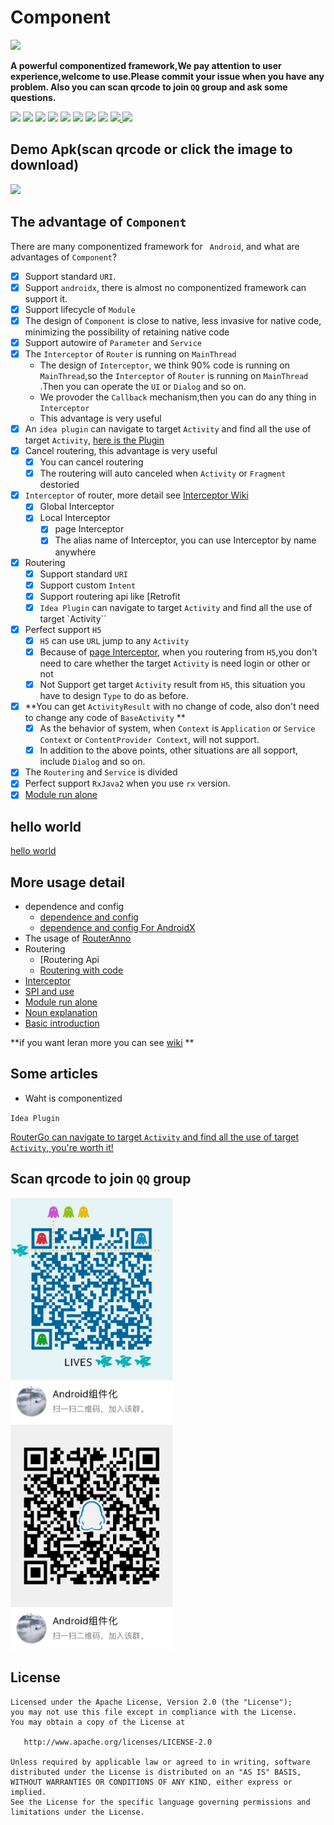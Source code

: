 # Component

![](/Users/xiaojinzi/Documents/code/github/Component/imgs/logo1.png)

**A powerful componentized framework,We pay attention to user experience,welcome to use.Please commit your issue when you have any problem. Also you can scan qrcode to join  `QQ` group and ask some questions.**

[![](https://img.shields.io/github/release/xiaojinzi123/Component.svg?label=JitPack&color=%233fcd12)](https://jitpack.io/#xiaojinzi123/Component)
[![](https://img.shields.io/github/release/xiaojinzi123/Component.svg?label=JitPack-AndroidX&color=%233fcd12)](https://jitpack.io/#xiaojinzi123/Component)
[![](https://img.shields.io/github/release/xiaojinzi123/Component.svg?label=Release)](https://github.com/xiaojinzi123/Component/releases)
[![](https://img.shields.io/github/tag/xiaojinzi123/Component.svg?label=Tag)](https://github.com/xiaojinzi123/Component/releases)
![](https://img.shields.io/github/last-commit/xiaojinzi123/Component/develop.svg?label=Last%20Commit)
![](https://img.shields.io/github/repo-size/xiaojinzi123/Component.svg)
![](https://img.shields.io/github/languages/code-size/xiaojinzi123/Component.svg)
![](https://img.shields.io/github/license/xiaojinzi123/Component.svg)
<a href="https://gitee.com/xiaojinziCoder/Component" >
    <img height=20 src="https://gitee.com/logo-black.svg" />
</a>
<a href="https://github.com/xiaojinzi123/Component">
    <img height=22 src="https://github.com/fluidicon.png" />
</a>

## Demo Apk(scan qrcode or click the image to download)

<a href="https://files.gitee.com/group1/M00/07/F6/PaAvDFz3FnGAcMLcADcIxREinEY078.apk?attname=app-debug.apk">
    <img height=180 src="/Users/xiaojinzi/Documents/code/github/Component/imgs/demoApk.png" />
</a>

## The advantage of `Component`

There are many componentized framework for ` Android`, and what are advantages of `Component`?

- [x] Support standard `URI`.
- [x] Support `androidx`, there is almost no componentized framework can support it.
- [x] Support lifecycle of `Module`
- [x] The design of  `Component`  is close to native, less invasive for native code, minimizing the possibility of retaining native code
- [x] Support autowire of `Parameter` and `Service` 
- [x] The `Interceptor` of `Router` is running on `MainThread` 
  - The design of `Interceptor`, we think 90% code is running on `MainThread`,so the  `Interceptor` of `Router` is running on `MainThread` .Then you can operate the `UI` or `Dialog` and so on.
  - We provoder the `Callback` mechanism,then you can do any thing in `Interceptor`
  - This advantage is very useful
- [x] An `idea plugin`  can navigate to target `Activity`  and find all the use of target `Activity`, [here is the Plugin](https://github.com/xiaojinzi123/RouterGoPlugin)
- [x] Cancel routering, this advantage is very useful
  - [x] You can cancel routering
  - [x] The routering will auto canceled when `Activity` or `Fragment` destoried
- [x] `Interceptor` of router, more detail see [Interceptor Wiki](https://github.com/xiaojinzi123/Component/wiki/%E6%8B%A6%E6%88%AA%E5%99%A8)
  - [x] Global Interceptor
  - [x] Local Interceptor
    - [x] page Interceptor
    - [x] The alias name of Interceptor, you can use Interceptor by name anywhere
- [x] Routering
  - [x] Support standard `URI`
  - [x] Support custom `Intent`
  - [x] Support routering api like [Retrofit 
  - [x] `Idea Plugin`  can navigate to target `Activity`  and find all the use of target `Activity``
- [x] Perfect support `H5`
  - [x] `H5` can use `URL` jump to any `Activity` 
  - [x] Because of [page Interceptor](https://github.com/xiaojinzi123/Component/wiki/%E5%90%8D%E8%AF%8D%E8%A7%A3%E9%87%8A#%E9%A1%B5%E9%9D%A2%E6%8B%A6%E6%88%AA%E5%99%A8), when you routering from `H5`,you don't need to care whether the target `Activity` is need login or other or not
  - [x] Not Support get target `Activity` result from `H5`, this situation you have to design `Type` to do as before.
- [x] **You can get `ActivityResult` with no change of code, also don't need to change any code of `BaseActivity` **
  - [x] As the behavior of system, when `Context` is  `Application` or `Service Context` or `ContentProvider Context`, will not support.
  - [x] In addition to the above points, other situations are all sopport, include `Dialog` and so on.
- [x] The `Routering` and `Service` is divided
- [x] Perfect support `RxJava2` when you use `rx` version.
- [x] [Module run alone](https://github.com/xiaojinzi123/Component/wiki/%E4%B8%9A%E5%8A%A1%E7%BB%84%E4%BB%B6%E5%8D%95%E7%8B%AC%E8%BF%90%E8%A1%8C)

## hello world

[hello world](https://github.com/xiaojinzi123/Component/wiki)

## More usage detail

- dependence and config
  - [dependence and config](https://github.com/xiaojinzi123/Component/wiki/%E4%BE%9D%E8%B5%96%E5%92%8C%E9%85%8D%E7%BD%AE)
  - [dependence and config For AndroidX](https://github.com/xiaojinzi123/Component/wiki/%E4%BE%9D%E8%B5%96%E5%92%8C%E9%85%8D%E7%BD%AE-AndroidX)
- The usage of [RouterAnno](https://github.com/xiaojinzi123/Component/wiki/RouterAnno%E6%B3%A8%E8%A7%A3%E6%A0%87%E8%AE%B0%E7%9B%AE%E6%A0%87%E7%9A%84%E9%AB%98%E7%BA%A7%E7%94%A8%E6%B3%95)
- Routering
  - [Routering Api
  - [Routering with code](https://github.com/xiaojinzi123/Component/wiki/%E8%B7%B3%E8%BD%AC-%E4%BD%BF%E7%94%A8%E4%BB%A3%E7%A0%81%E8%B7%B3%E8%BD%AC)
- [Interceptor](https://github.com/xiaojinzi123/Component/wiki/%E6%8B%A6%E6%88%AA%E5%99%A8)
- [SPI and use](https://github.com/xiaojinzi123/Component/wiki/%E8%B7%A8%E6%A8%A1%E5%9D%97%E8%B0%83%E7%94%A8%E7%9A%84%E6%9C%8D%E5%8A%A1%E5%8F%91%E7%8E%B0%E5%8A%9F%E8%83%BD)
- [Module run alone](https://github.com/xiaojinzi123/Component/wiki/%E4%B8%9A%E5%8A%A1%E7%BB%84%E4%BB%B6%E5%8D%95%E7%8B%AC%E8%BF%90%E8%A1%8C)
- [Noun explanation](https://github.com/xiaojinzi123/Component/wiki/%E5%90%8D%E8%AF%8D%E8%A7%A3%E9%87%8A)
- [Basic introduction](https://github.com/xiaojinzi123/Component/wiki/%E5%9F%BA%E6%9C%AC%E4%BB%8B%E7%BB%8D%E5%92%8C%E6%9E%B6%E6%9E%84%E4%BB%8B%E7%BB%8D)

**if you want leran more you can see [wiki](https://github.com/xiaojinzi123/Component/wiki/) **

## Some articles

- Waht is componentized

 `Idea Plugin`

[RouterGo can navigate to target `Activity`  and find all the use of target `Activity`, you're worth it!](https://github.com/xiaojinzi123/RouterGoPlugin)

## Scan qrcode to join `QQ` group

<div>
<img src="imgs/qq_group1.JPG" width="260px" height="360px" />
<img src="imgs/qq_group2.JPG" width="260px" height="360px" />
</div>

## 

## License

```
Licensed under the Apache License, Version 2.0 (the "License");
you may not use this file except in compliance with the License.
You may obtain a copy of the License at

   http://www.apache.org/licenses/LICENSE-2.0

Unless required by applicable law or agreed to in writing, software
distributed under the License is distributed on an "AS IS" BASIS,
WITHOUT WARRANTIES OR CONDITIONS OF ANY KIND, either express or implied.
See the License for the specific language governing permissions and
limitations under the License.
```